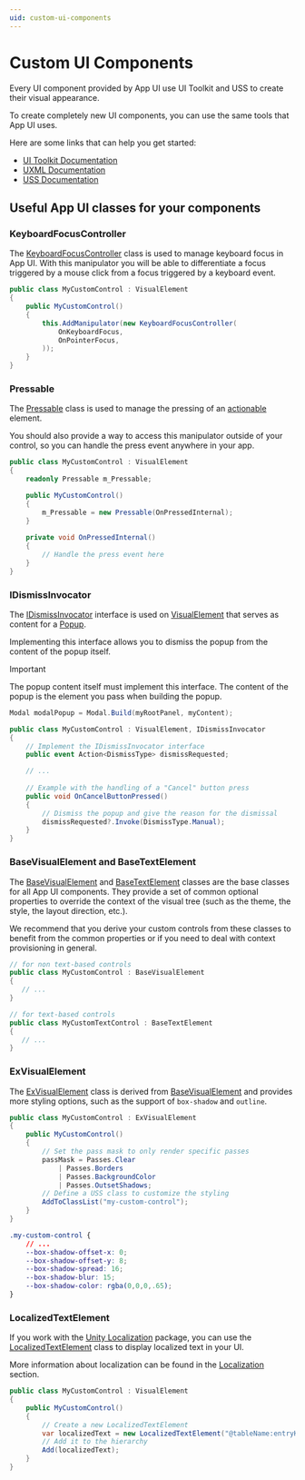 ```yaml
---
uid: custom-ui-components
---
```


# Custom UI Components

Every UI component provided by App UI use 
UI Toolkit and USS to create their visual appearance.

To create completely new UI components, you can use the same tools that App UI uses.

Here are some links that can help you get started:
* [UI Toolkit Documentation](xref:UIElements)
* [UXML Documentation](xref:UIE-UXML)
* [USS Documentation](xref:UIE-USS)

## Useful App UI classes for your components

### KeyboardFocusController

The [KeyboardFocusController](xref:Unity.AppUI.UI.KeyboardFocusController) class is used to manage keyboard focus in App UI.
With this manipulator you will be able to differentiate a focus triggered by a mouse click from a focus triggered by a keyboard event.

```csharp
public class MyCustomControl : VisualElement
{
    public MyCustomControl()
    {
        this.AddManipulator(new KeyboardFocusController(
            OnKeyboardFocus,
            OnPointerFocus,
        ));
    }
}
```

### Pressable

The [Pressable](xref:Unity.AppUI.UI.Pressable) 
class is used to manage the pressing of an [actionable](xref:actions) 
element.

You should also provide a way to access this manipulator outside of your control,
so you can handle the press event anywhere in your app.

```csharp
public class MyCustomControl : VisualElement
{
    readonly Pressable m_Pressable;

    public MyCustomControl()
    {
        m_Pressable = new Pressable(OnPressedInternal);
    }
    
    private void OnPressedInternal()
    {
        // Handle the press event here
    }
}
```

### IDismissInvocator

The [IDismissInvocator](xref:Unity.AppUI.UI.IDismissInvocator)
interface is used on [VisualElement](xref:UnityEngine.UIElements.VisualElement)
that serves as content for a [Popup](xref:Unity.AppUI.UI.Popup).

Implementing this interface allows you to dismiss the popup from the 
content of the popup itself.

> [!IMPORTANT]
> The popup content itself must implement this interface. 
> The content of the popup is the element you pass when building the popup.
> ```csharp
> Modal modalPopup = Modal.Build(myRootPanel, myContent);
> ```

```csharp
public class MyCustomControl : VisualElement, IDismissInvocator
{
    // Implement the IDismissInvocator interface
    public event Action<DismissType> dismissRequested;

    // ...
    
    // Example with the handling of a "Cancel" button press
    public void OnCancelButtonPressed()
    {
        // Dismiss the popup and give the reason for the dismissal
        dismissRequested?.Invoke(DismissType.Manual);
    }
}
```

### BaseVisualElement and BaseTextElement

The [BaseVisualElement](xref:Unity.AppUI.UI.BaseVisualElement) 
and [BaseTextElement](xref:Unity.AppUI.UI.BaseTextElement)
classes are the base classes for all App UI components.
They provide a set of common optional properties to override the context of the visual tree
(such as the theme, the style, the layout direction, etc.).

We recommend that you derive your custom controls from these classes to benefit from the common properties
or if you need to deal with context provisioning in general.

```csharp
// for non text-based controls
public class MyCustomControl : BaseVisualElement 
{
   // ...    
}

// for text-based controls
public class MyCustomTextControl : BaseTextElement 
{
   // ...
}
```

### ExVisualElement

The [ExVisualElement](xref:Unity.AppUI.UI.ExVisualElement)
class is derived from [BaseVisualElement](xref:Unity.AppUI.UI.BaseVisualElement)
and provides more styling options, such as the support of `box-shadow` and `outline`.

```csharp
public class MyCustomControl : ExVisualElement
{
    public MyCustomControl() 
    {
        // Set the pass mask to only render specific passes
        passMask = Passes.Clear 
            | Passes.Borders 
            | Passes.BackgroundColor 
            | Passes.OutsetShadows;
        // Define a USS class to customize the styling
        AddToClassList("my-custom-control");
    }
}
```

```css
.my-custom-control {
    // ...
    --box-shadow-offset-x: 0;
    --box-shadow-offset-y: 8;
    --box-shadow-spread: 16;
    --box-shadow-blur: 15;
    --box-shadow-color: rgba(0,0,0,.65);
}
```

### LocalizedTextElement

If you work with the [Unity Localization](https://docs.unity3d.com/Packages/com.unity.localization@1.4/manual/index.html)
package, you can use the [LocalizedTextElement](xref:Unity.AppUI.UI.LocalizedTextElement)
class to display localized text in your UI.

More information about localization can be found in the [Localization](xref:localization) section.

```csharp
public class MyCustomControl : VisualElement
{
    public MyCustomControl() 
    {
        // Create a new LocalizedTextElement
        var localizedText = new LocalizedTextElement("@tableName:entryKey");
        // Add it to the hierarchy
        Add(localizedText);
    }
}
```
